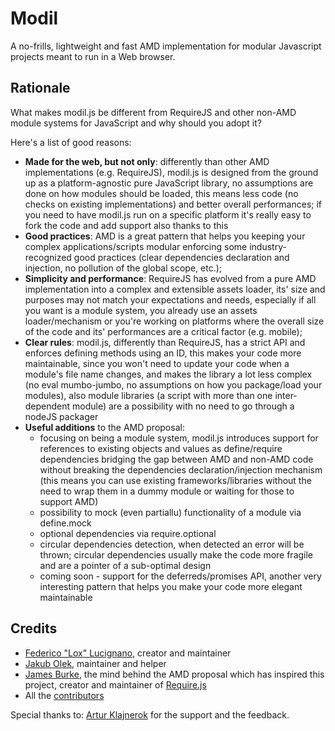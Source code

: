 Modil
=====
A no-frills, lightweight and fast AMD implementation for modular Javascript projects meant to run in a Web browser.

Rationale
---------
What makes modil.js be different from RequireJS and other non-AMD module systems for JavaScript and why should you
adopt it?

Here's a list of good reasons:

* **Made for the web, but not only**: differently than other AMD implementations (e.g. RequireJS), modil.js is designed from the ground up
  as a platform-agnostic pure JavaScript library, no assumptions are done on how modules should be loaded, this means
  less code (no checks on existing implementations) and better overall performances; if you need to have modil.js run
  on a specific platform it's really easy to fork the code and add support also thanks to this
* **Good practices**: AMD is a great pattern that helps you keeping your complex applications/scripts modular enforcing some industry-recognized
  good practices (clear dependencies declaration and injection, no pollution of the global scope, etc.);
* **Simplicity and performance**: RequireJS has evolved from a pure AMD implementation into a complex and extensible assets loader, its' size and purposes
  may not match your expectations and needs, especially if all you want is a module system, you already use an assets loader/mechanism
  or you're working on platforms where the overall size of the code and its' performances are a critical factor (e.g. mobile);
* **Clear rules**: modil.js, differently than RequireJS, has a strict API and enforces defining methods using an ID, this makes your code more maintainable, since
  you won't need to update your code when a module's file name changes, and makes the library a lot less complex (no eval
  mumbo-jumbo, no assumptions on how you package/load your modules), also module libraries (a script with more than one inter-dependent
  module) are a possibility with no need to go through a nodeJS packager
* **Useful additions** to the AMD proposal:
  * focusing on being a module system, modil.js introduces support for references to existing objects and values as define/require dependencies bridging
  the gap between AMD and non-AMD code without breaking the dependencies declaration/injection mechanism (this means you can
  use existing frameworks/libraries without the need to wrap them in a dummy module or waiting for those to support AMD)
  * possibility to mock (even partiallu) functionality of a module via define.mock
  * optional dependencies via require.optional
  * circular dependencies detection, when detected an error will be thrown; circular dependencies usually make the code more fragile and are a pointer of a sub-optimal design
  * coming soon - support for the deferreds/promises API, another very interesting pattern that
  helps you make your code more elegant maintainable

Credits
-------
*	[Federico "Lox" Lucignano](https://plus.google.com/117046182016070432246 "Google profile"), creator and maintainer
* [Jakub Olek](https://plus.google.com/112565259111817320425), maintainer and helper
*	[James Burke](https://github.com/jrburke), the mind behind the AMD proposal which has inspired this project, creator and maintainer of [Require.js](http://requirejs.org/)
*	All the [contributors](http://github.com/federico-lox/modil.js/contributors "modil.js contributors at GitHub")

Special thanks to:
[Artur Klajnerok](https://plus.google.com/109367642971679785165) for the support and the feedback.
